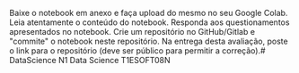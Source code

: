 Baixe o notebook em anexo e faça upload do mesmo no seu Google Colab.
Leia atentamente o conteúdo do notebook.
Responda aos questionamentos apresentados no notebook.
Crie um repositório no GitHub/Gitlab e "commite" o notebook neste repositório.
Na entrega desta avaliação, poste o link para o repositório (deve ser público para permitir a correção).# DataScience
N1 Data Science T1ESOFT08N
